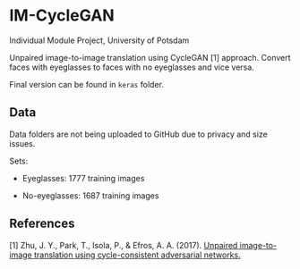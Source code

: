 # IM-CycleGAN
Individual Module Project, University of Potsdam

Unpaired image-to-image translation using CycleGAN [1] approach. Convert faces with eyeglasses to faces with no eyeglasses and vice versa.

Final version can be found in `keras` folder.

## Data
Data folders are not being uploaded to GitHub due to privacy and size issues.

Sets:
* Eyeglasses: 1777 training images

* No-eyeglasses: 1687 training images


## References
[1] Zhu, J. Y., Park, T., Isola, P., & Efros, A. A. (2017). [Unpaired image-to-image translation using cycle-consistent adversarial networks.](http://openaccess.thecvf.com/content_ICCV_2017/papers/Zhu_Unpaired_Image-To-Image_Translation_ICCV_2017_paper.pdf)
